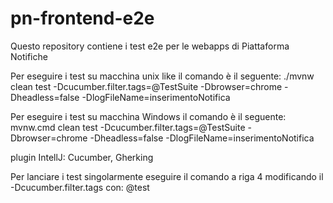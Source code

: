 # pn-frontend-e2e
Questo repository contiene i test e2e per le webapps di Piattaforma Notifiche

Per eseguire i test su macchina unix like il comando è il seguente:
./mvnw clean test -Dcucumber.filter.tags=@TestSuite -Dbrowser=chrome -Dheadless=false -DlogFileName=inserimentoNotifica

Per eseguire i test su macchina Windows il comando è il seguente:
mvnw.cmd clean test -Dcucumber.filter.tags=@TestSuite -Dbrowser=chrome -Dheadless=false -DlogFileName=inserimentoNotifica

plugin IntellJ: Cucumber, Gherking

Per lanciare i test singolarmente eseguire il comando a riga 4 modificando il -Dcucumber.filter.tags con: @test<iddeltestbook>